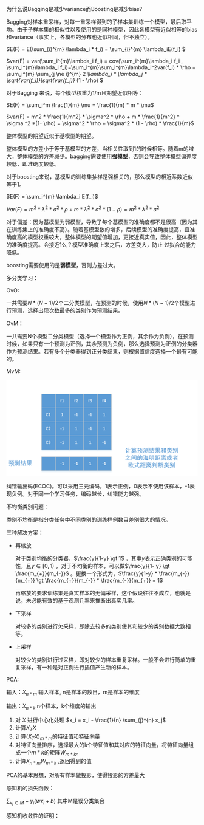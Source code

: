 为什么说Bagging是减少variance而Boosting是减少bias?

Bagging对样本重采样，对每一重采样得到的子样本集训练一个模型，最后取平均。由于子样本集的相似性以及使用的是同种模型，因此各模型有近似相等的bias和variance（事实上，各模型的分布也近似相同，但不独立）。

$E(F) = E(\sum_{i}^{m} \lambda_i * f_i) = \sum_{i}^{m} \lambda_iE(f_i) $

$var(F) = var(\sum_i^{m}\lambda_i f_i) = cov(\sum_i^{m}\lambda_i f_i , \sum_i^{m}\lambda_i f_i)=\sum_i^{m}\sum_i^{m}\lambda_i^2var(f_i) * \rho + \sum_i^{m} \sum_{j \ne i}^{m} 2 *\lambda_i * \lambda_j * \sqrt{var(f_i)}\sqrt{var(f_j)}* (1 - \rho) $

对于Bagging 来说，每个模型权重为1/m且期望近似相等：

$E(F) = \sum_i^m \frac{1}{m} \mu = \frac{1}{m} * m * \mu$

$var(F) = m^2 * \frac{1}{m^2} * \sigma^2 * \rho + m * \frac{1}{m^2} * \sigma ^2 *(1- \rho) = \sigma^2 * \rho + \sigma^2 * (1 - \rho) * \frac{1}{m}$

整体模型的期望近似于基模型的期望。

整体模型的方差小于等于基模型的方差，当相关性取到1的时候相等。随着m的增大，整体模型的方差减少。bagging需要使用**强模型**，否则会导致整体模型偏差度较低，即准确度较低。



对于boosting来说，基模型的训练集抽样是强相关的，那么模型的相近系数近似等于1。

$E(F) = \sum_i^{m} \lambda_i E(f_i)$

$Var(F) = m^2 * \lambda^2 * \sigma^2 * \rho + m * \lambda^2 * \sigma^2 * (1 - \rho) = m^2 * \lambda^2 * \sigma^2$

对于偏差：因为基模型为弱模型，导致了每个基模型的准确度都不是很高（因为其在训练集上的准确度不高）。随着基模型数的增多，后续模型的准确度提高，且准确度高的模型权重较大，整体模型的期望值增加，更接近真实值，因此，整体模型的准确度提高。会接近1么？模型准确度上来之后，方差变大，防止 过拟合的能力降低。

boosting需要使用的是**弱模型**，否则方差过大。



 多分类学习：

OvO:

一共需要$N*(N-1) /2$个二分类模型，在预测的时候，使用$N*(N-1) / 2$个模型进行预测，选择出现次数最多的类别作为预测结果。

OvM：

一共需要N个模型二分类模型（选择一个模型作为正例，其余作为负例），在预测时候，如果只有一个预测为正例，其余预测为负例，那么选择预测为正例的分类器作为预测结果。若有多个分类器得到正分类结果，则根据置信度选择一个最有可能的。

MvM:

![ecoc](.\image\ecoc.png)

纠错输出码(ECOC)。可以采用三元编码，1表示正例，0表示不使用该样本，-1表现负例。对于同一个学习任务，编码越长，纠错能力越强。



不均衡类别问题：

类别不均衡是指分类任务中不同类别的训练样例数目差别很大的情况。

三种解决方案：

- 再缩放

  对于类别均衡的分类器，$\frac{y}{1-y} \gt 1$ ，其中$y$表示正确类别的可能性，且$y \in [0,1)$ ，对于不均衡的样本，可以做$\frac{y}{1- y} \gt \frac{m_{+}}{m_{-}}$ 。更换一个形式为，$\frac{y}{1-y} * \frac{m_{-}}{m_{+}} \gt \frac{m_{+}}{m_{-}} * \frac{m_{-}}{m_{+}} = 1$ 

  再缩放的要求训练集是真实样本的无偏采样，这个假设往往不成立，也就是说，未必能有效的基于观测几率来推断出真实几率。

- 下采样

  对较多的类别进行欠采样，即除去较多的类别使其和较少的类别数据大致相等。

- 上采样

  对较少的类别进行过采样，即对较少的样本重复采样。一般不会进行简单的重复采样，有一种是对正例进行插值产生新的样本。



PCA:

输入：$X_{n*m}$ 输入样本, n是样本的数目，m是样本的维度

输出：$X_{n*k}$ n个样本，k个维度的输出

1. 对 $X$ 进行中心化处理 $x_i = x_i - \frac{1}{n} \sum_{j}^{n} x_j$
2. 计算$X_TX$
3. 计算$(X_TX)_{m*m}$的特征值和特征向量
4. 对特征向量排序，选择最大的k个特征值和其对应的特征向量，将特征向量组成一个$m*k$的矩阵$W_{m*k}$。
5. 计算$X_{n*m} W_{m*k}$ ,返回得到的值



PCA的基本思想，对所有样本做投影，使得投影的方差最大



感知机的损失函数：

$\sum_{x_i\in M} -y_i(wx_i+b)$ 其中M是误分类集合



感知机收敛性的证明：



